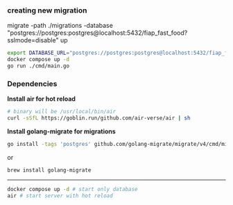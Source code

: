 ### creating new migration

migrate -path ./migrations -database "postgres://postgres:postgres@localhost:5432/fiap_fast_food?sslmode=disable" up

```bash
export DATABASE_URL="postgres://postgres:postgres@localhost:5432/fiap_fast_food?sslmode=disable"
docker compose up -d
go run ./cmd/main.go
```

### Dependencies

**Install air for hot reload**

```bash
# binary will be /usr/local/bin/air
curl -sSfL https://goblin.run/github.com/air-verse/air | sh
```

**Install golang-migrate for migrations**

```bash
go install -tags 'postgres' github.com/golang-migrate/migrate/v4/cmd/migrate@latest
```

or 

```sh
brew install golang-migrate
```
----


```bash
docker compose up -d # start only database
air # start server with hot reload
```